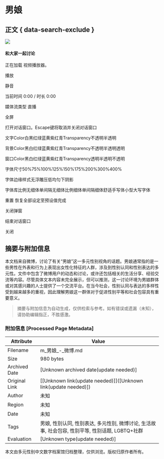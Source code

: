# 男娘

## 正文 { data-search-exclude }


![](https://simg.s.weibo.com/imgtool/20240417_fabu_default.png)

#### 和大家一起讨论

正在加载 视频播放器。

播放

静音

当前时间 0:00 / 时长 0:00

媒体流类型 直播

全屏

打开对话窗口。Escape键将取消并关闭对话窗口

文字Color白黑红绿蓝黄紫红青Transparency不透明半透明

背景Color黑白红绿蓝黄紫红青Transparency不透明半透明透明

窗口Color黑白红绿蓝黄紫红青Transparency透明半透明不透明

字体尺寸50%75%100%125%150%175%200%300%400%

字体边缘样式无浮雕压低均匀下阴影

字体库比例无细体单间隔无细体比例细体单间隔细体舒适手写体小型大写字体

重置 恢复全部设定至预设值完成

关闭弹窗

结束对话窗口

关闭
<!-- tcd_original_link https://m.weibo.cn/search?containerid=231522type%3D1%26t%3D10%26q%3D%23%E7%94%B7%E5%A8%98%23&luicode=10000011&lfid=1005057831676825&featurecode=10000326%2525252523 -->


## 摘要与附加信息

<!-- tcd_abstract -->
本文档来自微博，讨论了有关“男娘”这一多元性别视角的话题。男娘通常指的是一些男性在外表和行为上表现出女性化特征的人群，涉及到性别认同和性别表达的多元性。文件中包含了微博用户的动态和讨论，或许还包括相关的生活分享、经验交流等内容。尽管具体文本内容未完全展示，但可以推测，这一讨论环境为男娘群体或对其感兴趣的人士提供了一个交流平台。在当今社会，性别认同与表达的多样性受到越来越多的重视，因此理解男娘这一群体对于促进性别平等和社会包容具有重要意义。
<!-- tcd_abstract_end -->

> 摘要与附加信息为自动生成，仅供检索与参考。如有错误或遗漏（未知），请协助编辑指正，不胜感激。

### 附加信息 [Processed Page Metadata]

| Attribute       | Value                                  |
|-----------------|----------------------------------------|
| Filename        | m_男娘_-_微博.md                             |
| Size            | 980 bytes                           |
| Archived Date   | [Unknown archived date(update needed)]                             |
| Original Link   | [[Unknown link(update needed)]]([Unknown link(update needed)])                       |
| Author          | 未知                               |
| Region          | 未知                               |
| Date            | 未知                                 |
| Tags            | 男娘, 性别认同, 性别表达, 多元性别, 微博讨论, 生活故事, 社会包容, 性别平等, 性别话题,  LGBTQ+社群                                 |
| Evaluation            | [Unknown type(update needed)]                                 |
<!-- tcd_table_end -->

本文由多元性别中文数字档案馆归档整理，仅供浏览。版权归原作者所有。
